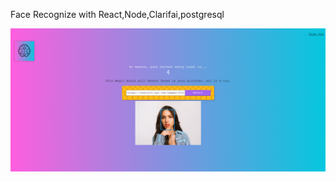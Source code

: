 
Face Recognize with React,Node,Clarifai,postgresql

![Twitter](https://github.com/hassonor/ai-face-recognize-/blob/master/demo.png)

